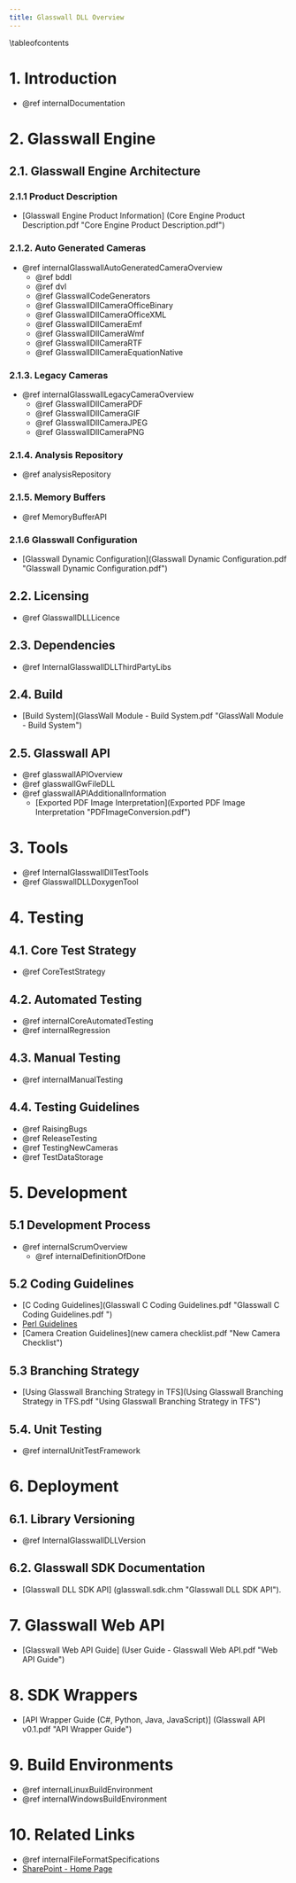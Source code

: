 ```yaml
---
title: Glasswall DLL Overview
---
```


\tableofcontents

# 1. Introduction

- @ref internalDocumentation  

# 2. Glasswall Engine

## 2.1. Glasswall Engine Architecture 

### 2.1.1 Product Description

- [Glasswall Engine Product Information] (Core Engine Product Description.pdf "Core Engine Product Description.pdf") 

### 2.1.2. Auto Generated Cameras

- @ref internalGlasswallAutoGeneratedCameraOverview
	- @ref bddl
	- @ref dvl
	- @ref GlasswallCodeGenerators
	- @ref GlasswallDllCameraOfficeBinary
	- @ref GlasswallDllCameraOfficeXML 
	- @ref GlasswallDllCameraEmf
	- @ref GlasswallDllCameraWmf
	- @ref GlasswallDllCameraRTF
	- @ref GlasswallDllCameraEquationNative

### 2.1.3. Legacy Cameras

- @ref internalGlasswallLegacyCameraOverview
	- @ref GlasswallDllCameraPDF
	- @ref GlasswallDllCameraGIF 
	- @ref GlasswallDllCameraJPEG
	- @ref GlasswallDllCameraPNG

### 2.1.4. Analysis Repository

- @ref analysisRepository

### 2.1.5. Memory Buffers

- @ref MemoryBufferAPI

### 2.1.6 Glasswall Configuration

- [Glasswall Dynamic Configuration](Glasswall Dynamic Configuration.pdf "Glasswall Dynamic Configuration.pdf")
	
## 2.2. Licensing

- @ref GlasswallDLLLicence

## 2.3. Dependencies

- @ref InternalGlasswallDLLThirdPartyLibs

## 2.4. Build

- [Build System](GlassWall Module - Build System.pdf "GlassWall Module - Build System")

## 2.5. Glasswall API

- @ref glasswallAPIOverview
- @ref glasswallGwFileDLL
- @ref glasswallAPIAdditionalInformation
	- [Exported PDF Image Interpretation](Exported PDF Image Interpretation "PDFImageConversion.pdf")

# 3. Tools

- @ref InternalGlasswallDllTestTools
- @ref GlasswallDLLDoxygenTool

# 4. Testing

## 4.1. Core Test Strategy

- @ref CoreTestStrategy

## 4.2. Automated Testing

- @ref internalCoreAutomatedTesting
- @ref internalRegression

## 4.3. Manual Testing

- @ref internalManualTesting

## 4.4. Testing Guidelines

- @ref RaisingBugs
- @ref ReleaseTesting
- @ref TestingNewCameras
- @ref TestDataStorage

# 5. Development

## 5.1 Development Process

- @ref internalScrumOverview
	- @ref internalDefinitionOfDone

## 5.2 Coding Guidelines

- [C Coding Guidelines](Glasswall C Coding Guidelines.pdf "Glasswall C Coding Guidelines.pdf ")
- [Perl Guidelines](Perl_Best_Practices_Summary.pdf "Perl Best Practices")
- [Camera Creation Guidelines](new camera checklist.pdf "New Camera Checklist")

## 5.3 Branching Strategy

- [Using Glasswall Branching Strategy in TFS](Using Glasswall Branching Strategy in TFS.pdf "Using Glasswall Branching Strategy in TFS")

## 5.4. Unit Testing

- @ref internalUnitTestFramework

# 6. Deployment

## 6.1. Library Versioning

- @ref InternalGlasswallDLLVersion

## 6.2. Glasswall SDK Documentation

- [Glasswall DLL SDK API] (glasswall.sdk.chm "Glasswall DLL SDK API").

# 7. Glasswall Web API

- [Glasswall Web API Guide] (User Guide - Glasswall Web API.pdf "Web API Guide")

# 8. SDK Wrappers

- [API Wrapper Guide (C#, Python, Java, JavaScript)] (Glasswall API v0.1.pdf "API Wrapper Guide")

# 9. Build Environments

- @ref internalLinuxBuildEnvironment
- @ref internalWindowsBuildEnvironment

# 10. Related Links

- @ref internalFileFormatSpecifications
- [SharePoint - Home Page](http://sharepoint-2013/sites/DefaultCollection/Glasswall/Team%20Wiki/Current/Home.aspx)